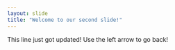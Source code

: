 ```yaml
---
layout: slide
title: "Welcome to our second slide!"
---
```

This line just got updated!
Use the left arrow to go back!